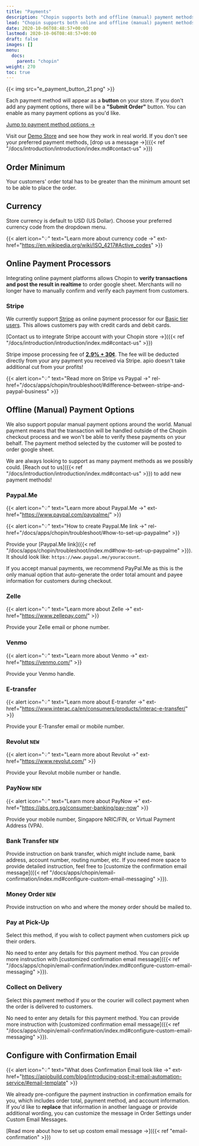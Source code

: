 ```yaml
---
title: "Payments"
description: "Chopin supports both and offline (manual) payment methods. While credit card is the mainstream payment method supported by most e-commerce platforms, we recognize many smaller businesses don't have POS or even a dedicated bank account. Therefore we have many customized payment options available."
lead: "Chopin supports both online and offline (manual) payment methods. While credit card is the mainstream payment method supported by most e-commerce platforms, we recognize many smaller businesses don't have POS or even a dedicated bank account. Therefore we have many customized payment options available."
date: 2020-10-06T08:48:57+00:00
lastmod: 2020-10-06T08:48:57+00:00
draft: false
images: []
menu:
  docs:
    parent: "chopin"
weight: 270
toc: true
---
```


{{< img src="e_payment_button_21.png" >}}

Each payment method will appear as a **button** on your store. If you don't add any payment options, there will be a **"Submit Order"** button. You can enable as many payment options as you'd like.

[Jump to payment method options →](#online-payment-processors)

Visit our [Demo Store](https://chopin.apiobuild.com/demo-store) and see how they work in real world. If you don't see your preferred payment methods, [drop us a message →]({{< ref "/docs/introduction/introduction/index.md#contact-us" >}})

## Order Minimum

Your customers' order total has to be greater than the minimum amount set to be able to place the order.

## Currency

Store currency is default to USD (US Dollar). Choose your preferred currency code from the dropdown menu.

{{< alert icon="💡" text="Learn more about currency code →" ext-href="https://en.wikipedia.org/wiki/ISO_4217#Active_codes" >}}

## Online Payment Processors

Integrating online payment platforms allows Chopin to **verify transactions and post the result in realtime** to order google sheet. Merchants will no longer have to manually confirm and verify each payment from customers.

### Stripe

We currently support [Stripe](https://stripe.com/payments) as online payment processor for our [Basic tier users](https://apiobuild.com/#pricing). This allows customers pay with credit cards and debit cards.

[Contact us to integrate Stripe account with your Chopin store →]({{< ref "/docs/introduction/introduction/index.md#contact-us" >}})

Stripe impose processing fee of **[2.9% + 30¢](https://stripe.com/pricing)**. The fee will be deducted directly from your any payment you received via Stripe. apio doesn't take additional cut from your profits!

{{< alert icon="💡" text="Read more on Stripe vs Paypal →" rel-href="/docs/apps/chopin/troubleshoot/#difference-between-stripe-and-paypal-business" >}}

<span style="display: none">
- [PayPal](https://www.paypal.com/us/webapps/mpp/merchant-fees)
</span>

## Offline (Manual) Payment Options

We also support popular manual payment options around the world. Manual payment means that the transaction will be handled outside of the Chopin checkout process and we won't be able to verify these payments on your behalf. The payment method selected by the customer will be posted to order google sheet.

We are always looking to support as many payment methods as we possibly could. [Reach out to us]({{< ref "/docs/introduction/introduction/index.md#contact-us" >}}) to add new payment methods!

### Paypal.Me

{{< alert icon="💡" text="Learn more about Paypal.Me →" ext-href="https://www.paypal.com/paypalme/" >}}

{{< alert icon="💡" text="How to create Paypal.Me link →" rel-href="/docs/apps/chopin/troubleshoot/#how-to-set-up-paypalme" >}}

Provide your [Paypal.Me link]({{< ref "/docs/apps/chopin/troubleshoot/index.md#how-to-set-up-paypalme" >}}). It should look like: `https://www.paypal.me/youraccount`.

If you accept manual payments, we recommend PayPal.Me as this is the only manual option that auto-generate the order total amount and payee information for customers during checkout.

### Zelle

{{< alert icon="💡" text="Learn more about Zelle →" ext-href="https://www.zellepay.com/" >}}

Provide your Zelle email or phone number.

### Venmo

{{< alert icon="💡" text="Learn more about Venmo →" ext-href="https://venmo.com/" >}}

Provide your Venmo handle.

### E-transfer

{{< alert icon="💡" text="Learn more about E-transfer →" ext-href="https://www.interac.ca/en/consumers/products/interac-e-transfer/" >}}

Provide your E-Transfer email or mobile number.

### Revolut `NEW`

{{< alert icon="💡" text="Learn more about Revolut →" ext-href="https://www.revolut.com/" >}}

Provide your Revolut mobile number or handle.

### PayNow `NEW`

{{< alert icon="💡" text="Learn more about PayNow →" ext-href="https://abs.org.sg/consumer-banking/pay-now" >}}

Provide your mobile number, Singapore NRIC/FIN, or Virtual Payment Address (VPA).

### Bank Transfer `NEW`

Provide instruction on bank transfer, which might include name, bank address, account number, routing number, etc. If you need more space to provide detailed instruction, feel free to [customize the confirmation email message]({{< ref "/docs/apps/chopin/email-confirmation/index.md#configure-custom-email-messaging" >}}).

### Money Order `NEW`

Provide instruction on who and where the money order should be mailed to.

### Pay at Pick-Up

Select this method, if you wish to collect payment when customers pick up their orders.

No need to enter any details for this payment method. You can provide more instruction with [customized  confirmation email message]({{< ref "/docs/apps/chopin/email-confirmation/index.md#configure-custom-email-messaging" >}}).

### Collect on Delivery

Select this payment method if you or the courier will collect payment when the order is delivered to customers.

No need to enter any details for this payment method. You can provide more instruction with [customized  confirmation email message]({{< ref "/docs/apps/chopin/email-confirmation/index.md#configure-custom-email-messaging" >}}).

## Configure with Confirmation Email

{{< alert icon="💡" text="What does Confirmation Email look like  →" ext-href="https://apiobuild.com/blog/introducing-post-it-email-automation-service/#email-template" >}}

We already pre-configure the payment instruction in confirmation emails for you, which includes order total, payment method, and account information. If you'd like to **replace** that information in another language or provide additional wording, you can customize the message in Order Settings under Custom Email Messages.

[Read more about how to set up costom email message →]({{< ref "email-confirmation" >}})
